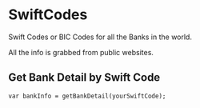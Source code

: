 # SwiftCodes
Swift Codes or BIC Codes for all the Banks in the world.

All the info is grabbed from public websites.

## Get Bank Detail by Swift Code
```
var bankInfo = getBankDetail(yourSwiftCode);
```